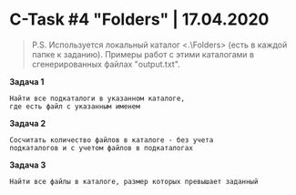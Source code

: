 
# C-Task #4 "Folders" | 17.04.2020

> P.S. Используется локальный каталог <.\Folders> (есть в каждой папке к заданию). Примеры работ с этими каталогами в сгенерированных файлах "output.txt".

**Задача 1**
```
Найти все подкаталоги в указанном каталоге,
где есть файл с указанным именем
```

**Задача 2**
```
Сосчитать количество файлов в каталоге - без учета
подкаталогов и с учетом файлов в подкаталогах
```

**Задача 3**
```
Найти все файлы в каталоге, размер которых превышает заданный
```
